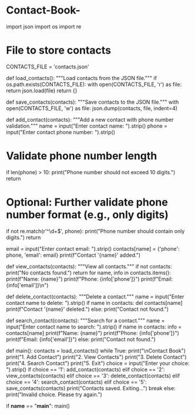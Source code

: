 # Contact-Book-
import json
import os
import re

# File to store contacts
CONTACTS_FILE = 'contacts.json'

def load_contacts():
   """Load contacts from the JSON file."""
   if os.path.exists(CONTACTS_FILE):
      with open(CONTACTS_FILE, 'r') as file:
         return json.load(file)
   return {}

def save_contacts(contacts):
   """Save contacts to the JSON file."""
   with open(CONTACTS_FILE, 'w') as file:
      json.dump(contacts, file, indent=4)

def add_contact(contacts):
   """Add a new contact with phone number validation."""
   name = input("Enter contact name: ").strip()
   phone = input("Enter contact phone number: ").strip()

   # Validate phone number length
   if len(phone) > 10:
      print("Phone number should not exceed 10 digits.")
      return

   # Optional: Further validate phone number format (e.g., only digits)
   if not re.match(r'^\d+$', phone):
      print("Phone number should contain only digits.")
      return

   email = input("Enter contact email: ").strip()
   contacts[name] = {'phone': phone, 'email': email}
   print(f"Contact '{name}' added.")

def view_contacts(contacts):
   """View all contacts."""
   if not contacts:
      print("No contacts found.")
      return
   for name, info in contacts.items():
      print(f"Name: {name}")
      print(f"Phone: {info['phone']}")
      print(f"Email: {info['email']}\n")

def delete_contact(contacts):
   """Delete a contact."""
   name = input("Enter contact name to delete: ").strip()
   if name in contacts:
      del contacts[name]
      print(f"Contact '{name}' deleted.")
   else:
      print("Contact not found.")

def search_contact(contacts):
   """Search for a contact."""
   name = input("Enter contact name to search: ").strip()
   if name in contacts:
      info = contacts[name]
      print(f"Name: {name}")
      print(f"Phone: {info['phone']}")
      print(f"Email: {info['email']}")
   else:
      print("Contact not found.")

def main():
   contacts = load_contacts()
   while True:
      print("\nContact Book")
      print("1. Add Contact")
      print("2. View Contacts")
      print("3. Delete Contact")
      print("4. Search Contact")
      print("5. Exit")
      choice = input("Enter your choice: ").strip()
      if choice == '1':
         add_contact(contacts)
      elif choice == '2':
         view_contacts(contacts)
      elif choice == '3':
         delete_contact(contacts)
      elif choice == '4':
         search_contact(contacts)
      elif choice == '5':
         save_contacts(contacts)
         print("Contacts saved. Exiting...")
         break
      else:
         print("Invalid choice. Please try again.")

if __name__ == "__main__":
   main()
